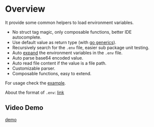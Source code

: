 # Overview

It provide some common helpers to load environment variables.

- No struct tag magic, only composable functions, better IDE autocomplete.
- Use default value as return type (with [go generics](https://go.dev/blog/intro-generics)).
- Recursively search for the `.env` file, easier sub package unit testing.
- Auto [expand](https://pkg.go.dev/os#Expand) the environment variables in the `.env` file.
- Auto parse base64 encoded value.
- Auto read file content if the value is a file path.
- Customizable parser.
- Composable functions, easy to extend.

For usage check the [example](example/basic.go).

About the format of `.env`: [link](https://pkg.go.dev/github.com/hashicorp/go-envparse)

## Video Demo

[demo](https://github.com/ysmood/goe/assets/1415488/b72cdfad-7123-4179-b2c3-839b7efc58e0)
